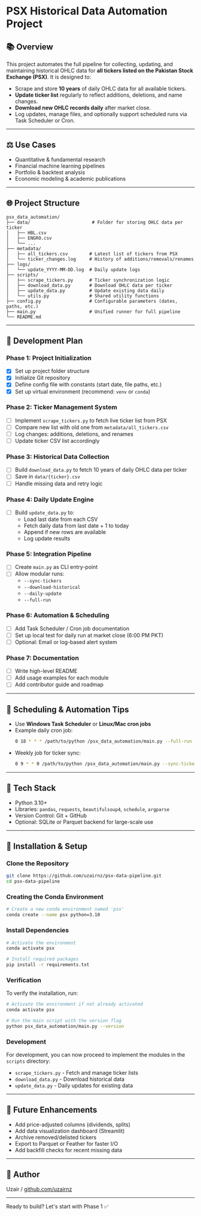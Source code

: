 # PSX Historical Data Automation Project

## 📚 Overview
This project automates the full pipeline for collecting, updating, and maintaining historical OHLC data for **all tickers listed on the Pakistan Stock Exchange (PSX)**. It is designed to:

- Scrape and store **10 years** of daily OHLC data for all available tickers.
- **Update ticker list** regularly to reflect additions, deletions, and name changes.
- **Download new OHLC records daily** after market close.
- Log updates, manage files, and optionally support scheduled runs via Task Scheduler or Cron.

---

## ⚖️ Use Cases
- Quantitative & fundamental research
- Financial machine learning pipelines
- Portfolio & backtest analysis
- Economic modeling & academic publications

---

## 🌐 Project Structure
```
psx_data_automation/
├── data/                       # Folder for storing OHLC data per ticker
│   ├── HBL.csv
│   ├── ENGRO.csv
│   └── ...
├── metadata/
│   ├── all_tickers.csv        # Latest list of tickers from PSX
│   └── ticker_changes.log     # History of additions/removals/renames
├── logs/
│   └── update_YYYY-MM-DD.log  # Daily update logs
├── scripts/
│   ├── scrape_tickers.py      # Ticker synchronization logic
│   ├── download_data.py       # Download OHLC data per ticker
│   ├── update_data.py         # Update existing data daily
│   └── utils.py               # Shared utility functions
├── config.py                  # Configurable parameters (dates, paths, etc.)
├── main.py                    # Unified runner for full pipeline
└── README.md
```

---

## 🚀 Development Plan

### Phase 1: Project Initialization
- [x] Set up project folder structure
- [x] Initialize Git repository
- [x] Define config file with constants (start date, file paths, etc.)
- [x] Set up virtual environment (recommend: `venv` or `conda`)

### Phase 2: Ticker Management System
- [ ] Implement `scrape_tickers.py` to fetch live ticker list from PSX
- [ ] Compare new list with old one from `metadata/all_tickers.csv`
- [ ] Log changes: additions, deletions, and renames
- [ ] Update ticker CSV list accordingly

### Phase 3: Historical Data Collection
- [ ] Build `download_data.py` to fetch 10 years of daily OHLC data per ticker
- [ ] Save in `data/{ticker}.csv`
- [ ] Handle missing data and retry logic

### Phase 4: Daily Update Engine
- [ ] Build `update_data.py` to:
  - Load last date from each CSV
  - Fetch daily data from last date + 1 to today
  - Append if new rows are available
  - Log update results

### Phase 5: Integration Pipeline
- [ ] Create `main.py` as CLI entry-point
- [ ] Allow modular runs:
  - `--sync-tickers`
  - `--download-historical`
  - `--daily-update`
  - `--full-run`

### Phase 6: Automation & Scheduling
- [ ] Add Task Scheduler / Cron job documentation
- [ ] Set up local test for daily run at market close (6:00 PM PKT)
- [ ] Optional: Email or log-based alert system

### Phase 7: Documentation
- [ ] Write high-level README
- [ ] Add usage examples for each module
- [ ] Add contributor guide and roadmap

---

## 📅 Scheduling & Automation Tips
- Use **Windows Task Scheduler** or **Linux/Mac cron jobs**
- Example daily cron job:
  ```bash
  0 18 * * * /path/to/python /psx_data_automation/main.py --full-run
  ```
- Weekly job for ticker sync:
  ```bash
  0 9 * * 0 /path/to/python /psx_data_automation/main.py --sync-tickers
  ```

---

## 🔧 Tech Stack
- Python 3.10+
- Libraries: `pandas`, `requests`, `beautifulsoup4`, `schedule`, `argparse`
- Version Control: Git + GitHub
- Optional: SQLite or Parquet backend for large-scale use

---

## 🚀 Installation & Setup

### Clone the Repository
```bash
git clone https://github.com/uzairnz/psx-data-pipeline.git
cd psx-data-pipeline
```

### Creating the Conda Environment
```bash
# Create a new conda environment named 'psx'
conda create --name psx python=3.10
```

### Install Dependencies
```bash
# Activate the environment
conda activate psx

# Install required packages
pip install -r requirements.txt
```

### Verification
To verify the installation, run:
```bash
# Activate the environment if not already activated
conda activate psx

# Run the main script with the version flag
python psx_data_automation/main.py --version
```

### Development
For development, you can now proceed to implement the modules in the `scripts` directory:
- `scrape_tickers.py` - Fetch and manage ticker lists
- `download_data.py` - Download historical data
- `update_data.py` - Daily updates for existing data

---

## 🌟 Future Enhancements
- Add price-adjusted columns (dividends, splits)
- Add data visualization dashboard (Streamlit)
- Archive removed/delisted tickers
- Export to Parquet or Feather for faster I/O
- Add backfill checks for recent missing data

---

## 📍 Author
Uzair / [github.com/uzairnz](https://github.com/uzairnz)

---

Ready to build? Let's start with Phase 1 ✅

